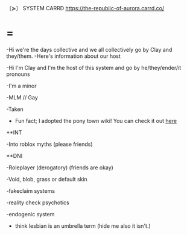 〔≽〕 SYSTEM CARRD 
https://the-republic-of-aurora.carrd.co/


=
=

-Hi we're the days collective and we all collectively go by Clay and they/them.
-Here's information about our host 


-Hi I'm Clay and I'm the host of this system and go by he/they/ender/it pronouns

-I'm a minor

-MLM // Gay 

-Taken

- Fun fact; I adopted the pony town wiki! You can check it out [here ](https://ponytown.fandom.com/wiki/PonyTown_Wiki)



**INT

-Into roblox myths (please friends)



**DNI

-Roleplayer (derogatory) (friends are okay)

-Void, blob, grass or default skin

-fakeclaim systems

-reality check psychotics

-endogenic system

- think lesbian is an umbrella term (hide me also it isn't.)


